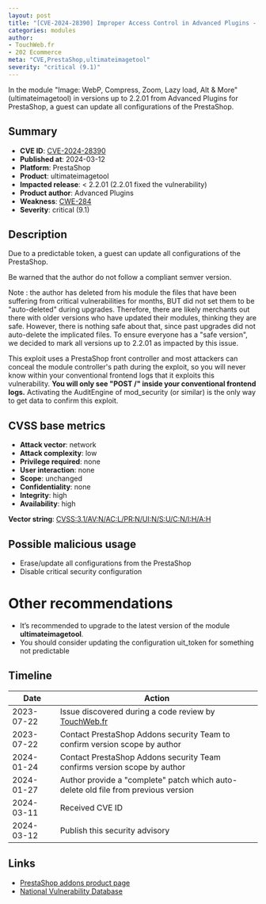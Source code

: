 ```yaml
---
layout: post
title: "[CVE-2024-28390] Improper Access Control in Advanced Plugins - Image: WebP, Compress, Zoom, Lazy load, Alt & More module for PrestaShop"
categories: modules
author:
- TouchWeb.fr
- 202 Ecommerce
meta: "CVE,PrestaShop,ultimateimagetool"
severity: "critical (9.1)"
---
```


In the module "Image: WebP, Compress, Zoom, Lazy load, Alt & More" (ultimateimagetool) in versions up to 2.2.01 from Advanced Plugins for PrestaShop, a guest can update all configurations of the PrestaShop.

## Summary

* **CVE ID**: [CVE-2024-28390](https://cve.mitre.org/cgi-bin/cvename.cgi?name=CVE-2024-28390)
* **Published at**: 2024-03-12
* **Platform**: PrestaShop
* **Product**: ultimateimagetool
* **Impacted release**: < 2.2.01 (2.2.01 fixed the vulnerability)
* **Product author**: Advanced Plugins
* **Weakness**: [CWE-284](https://cwe.mitre.org/data/definitions/284.html)
* **Severity**: critical (9.1)

## Description

Due to a predictable token, a guest can update all configurations of the PrestaShop.

Be warned that the author do not follow a compliant semver version.

Note : the author has deleted from his module the files that have been suffering from critical vulnerabilities for months, BUT did not set them to be "auto-deleted" during upgrades. Therefore, there are likely merchants out there with older versions who have updated their modules, thinking they are safe. However, there is nothing safe about that, since past upgrades did not auto-delete the implicated files. To ensure everyone has a "safe version", we decided to mark all versions up to 2.2.01 as impacted by this issue.

This exploit uses a PrestaShop front controller and most attackers can conceal the module controller's path during the exploit, so you will never know within your conventional frontend logs that it exploits this vulnerability. **You will only see "POST /" inside your conventional frontend logs.** Activating the AuditEngine of mod_security (or similar) is the only way to get data to confirm this exploit.


## CVSS base metrics

* **Attack vector**: network
* **Attack complexity**: low
* **Privilege required**: none
* **User interaction**: none
* **Scope**: unchanged
* **Confidentiality**: none
* **Integrity**: high
* **Availability**: high

**Vector string**: [CVSS:3.1/AV:N/AC:L/PR:N/UI:N/S:U/C:N/I:H/A:H](https://nvd.nist.gov/vuln-metrics/cvss/v3-calculator?vector=AV:N/AC:L/PR:N/UI:N/S:U/C:N/I:H/A:H)

## Possible malicious usage

* Erase/update all configurations from the PrestaShop
* Disable critical security configuration

# Other recommendations

* It’s recommended to upgrade to the latest version of the module **ultimateimagetool**.
* You should consider updating the configuration uit_token for something not predictable

## Timeline

| Date | Action |
|--|--|
| 2023-07-22 | Issue discovered during a code review by [TouchWeb.fr](https://www.touchweb.fr) |
| 2023-07-22 | Contact PrestaShop Addons security Team to confirm version scope by author |
| 2024-01-24 | Contact PrestaShop Addons security Team confirms version scope by author |
| 2024-01-27 | Author provide a "complete" patch which auto-delete old file from previous version |
| 2024-03-11 | Received CVE ID |
| 2024-03-12 | Publish this security advisory |

## Links

* [PrestaShop addons product page](https://addons.prestashop.com/fr/visuels-produits/27669-image-webp-compression-regeneration.html)
* [National Vulnerability Database](https://nvd.nist.gov/vuln/detail/CVE-2024-28390)
